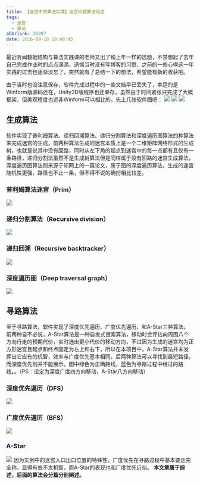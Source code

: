 ```yaml
---
title: 【迷宫中的算法实践】迷宫问题算法综述
tags:
  - 迷宫
  - 算法
abbrlink: 26097
date: 2016-09-18 18:49:43
---
```

 最近听闻数据结构与算法实践课的老师又出了和上年一样的选题，不禁想起了去年自己完成作业时的点点滴滴，遗憾当时没有写博客的习惯，之前的一些心得这一年实践的过去也逐渐淡忘了，突然就有了总结一下的想法，希望能有新的收获吧。
 <!-- more -->
 由于当时也没注意保存，软件完成过程中的一些文档早已丢失了，幸运的是Winform版源码还在，Unity3D版程序也还幸存，虽然由于时间紧张只完成了大概框架，但美观程度也远非Winform可以相比的，先上几张软件图吧：
 ![](http://qiniucdn.wayneshao.com/20180218222743/20180218102928613.png)
 ![](http://qiniucdn.wayneshao.com/20180218222743/20180218102935756.png)
 ![](http://qiniucdn.wayneshao.com/20180218222743/20180218102935756.png)
## 生成算法
软件实现了普利姆算法、递归回溯算法、递归分割算法和深度遍历图算法四种算法来完成迷宫的生成，前两种算法生成的迷宫本质上是一个二维矩阵网络形式的生成树，也就是说其中没有回路，同时从左下角的起点到迷宫中的每一点都有且仅有一条路径，递归分割法虽然不是生成树算法但是同样属于没有回路的迷宫生成算法，深度遍历图算法则来源于知网上的一篇论文，属于图的深度遍历算法，生成的迷宫随机性更强，路径也不止一条，但不得不说的确扮相比较差。
### 普利姆算法迷宫（Prim）
![](http://qiniucdn.wayneshao.com/20180218222743/20180218103025583.gif)
### 递归分割算法（Recursive division）
![](http://qiniucdn.wayneshao.com/20180218222743/20180218103145980.gif)
### 递归回溯（Recursive backtracker）
![](http://qiniucdn.wayneshao.com/20180218222743/20180218103226097.gif)
### 深度遍历图（Deep traversal graph）
![](http://qiniucdn.wayneshao.com/20180218222743/20180218103309658.gif)
## 寻路算法
至于寻路算法，软件实现了深度优先遍历、广度优先遍历、和A-Star三种算法，前两种自不必说，A-Star算法是一种启发式搜索算法，移动时会评估向周围八个方向行走的预期代价，实时选出更小代价的移动方向，不过因为生成的迷宫均为正方形迷宫且起点和终点固定为左上和右下，所以在本项目中，A-Star算法并未发挥出它应有的机智，效率与广度优先基本相同。后两种算法可以寻找到最短路径，而深度优先则并不能展示。图中绿色为正确路线，蓝色为寻路过程中经过的路线。。（PS：设定为深度广度四方向移动，A-Star八方向移动）
### 深度优先遍历（DFS）
![](http://qiniucdn.wayneshao.com/20180218222743/20180218103413877.gif)
### 广度优先遍历（BFS）
![](http://qiniucdn.wayneshao.com/20180218222743/20180218103500950.gif)
### A-Star
![](http://qiniucdn.wayneshao.com/20180218222743/20180218103540517.gif)
因为实例中的迷宫入口出口位置的特殊性，广度优先在寻路过程中基本要走完全称，显得有些不太机智，而A-Star的表现也和广度优先近似。
**本文章属于综述，后面的算法会分篇分别阐述。**